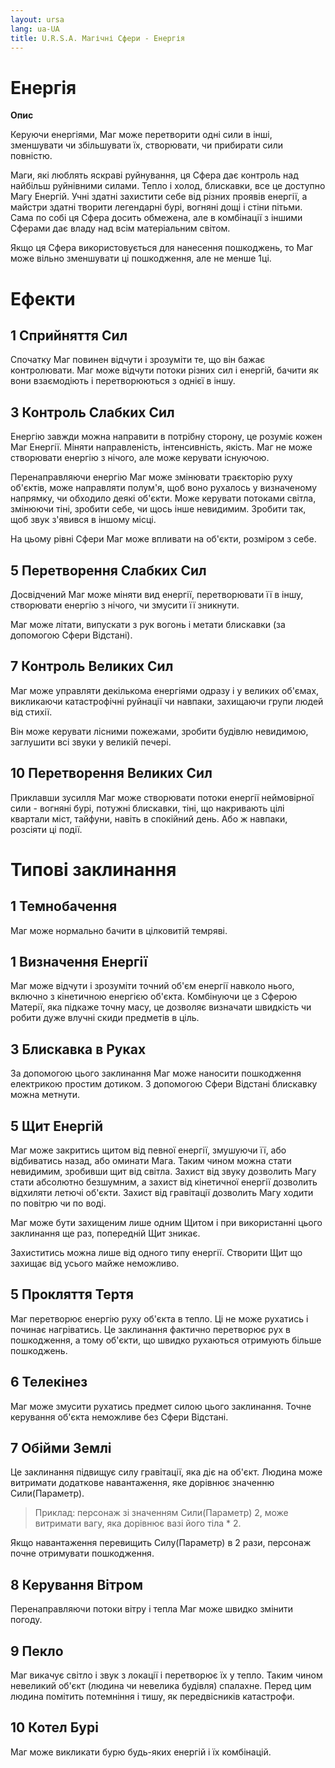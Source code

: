 ```yaml
---
layout: ursa
lang: ua-UA
title: U.R.S.A. Магічні Сфери - Енергія
---
```


<div id="nav-placeholder"></div>
<script>
$(function(){
  $("#nav-placeholder").load("/ursa_doc/navbar.html");
});
</script>

# Енергія

**Опис**

Керуючи енергіями, Маг може перетворити одні сили в інші, зменшувати чи
збільшувати їх, створювати, чи прибирати сили повністю.

Маги, які люблять яскраві руйнування, ця Сфера дає контроль над найбільш
руйнівними силами. Тепло і холод, блискавки, все це доступно Магу Енергій.
Учні здатні захистити себе від різних проявів енергії, а майстри здатні
творити легендарні бурі, вогняні дощі і стіни пітьми. Сама по собі ця
Сфера досить обмежена, але в комбінації з іншими Сферами дає владу над
всім матеріальним світом.

Якщо ця Сфера використовується для нанесення пошкоджень, то Маг може вільно
зменшувати ці пошкодження, але не менше 1ці.

# **Ефекти**

## **1 Сприйняття Сил**

Спочатку Маг повинен відчути і зрозуміти те, що він бажає контролювати.
Маг може відчути потоки різних сил і енергій, бачити як вони взаємодіють
і перетворюються з однієї в іншу.

## **3 Контроль Слабких Сил**

Енергію завжди можна направити в потрібну сторону, це розуміє кожен Маг Енергії.
Міняти направленість, інтенсивність, якість. Маг не може створювати енергію
з нічого, але може керувати існуючою.

Перенаправляючи енергію Маг може змінювати траєкторію руху об'єктів, може
направляти полум'я, щоб воно рухалось у визначеному напрямку, чи обходило
деякі об'єкти. Може керувати потоками світла, змінюючи тіні, зробити себе,
чи щось інше невидимим. Зробити так, щоб звук з'явився в іншому місці.

На цьому рівні Сфери Маг може впливати на об'єкти, розміром з себе.

## **5 Перетворення Слабких Сил**

Досвідчений Маг може міняти вид енергії, перетворювати її в іншу,
створювати енергію з нічого, чи змусити її зникнути.

Маг може літати, випускати з рук вогонь і метати блискавки (за допомогою
Сфери Відстані).

## **7 Контроль Великих Сил**

Маг може управляти декількома енергіями одразу і у великих об'ємах,
викликаючи катастрофічні руйнації чи навпаки, захищаючи групи людей від
стихії.

Він може керувати лісними пожежами, зробити будівлю невидимою, заглушити
всі звуки у великій печері.

## **10 Перетворення Великих Сил**

Приклавши зусилля Маг може створювати потоки енергії неймовірної сили -
вогняні бурі, потужні блискавки, тіні, що накривають цілі квартали міст,
тайфуни, навіть в спокійний день. Або ж навпаки, розсіяти ці події.

# **Типові заклинання**

## **1 Темнобачення**

Маг може нормально бачити в цілковитій темряві.

## **1 Визначення Енергії**

Маг може відчути і зрозуміти точний об'єм енергії навколо нього, включно
з кінетичною енергією об'єкта. Комбінуючи це з Сферою Матерії, яка підкаже
точну масу, це дозволяє визначати швидкість чи робити дуже влучні скиди
предметів в ціль.

## **3 Блискавка в Руках**

За допомогою цього заклинання Маг може наносити пошкодження електрикою
простим дотиком. З допомогою Сфери Відстані блискавку можна метнути.

## **5 Щит Енергій**

Маг може закритись щитом від певної енергії, змушуючи її, або відбиватись
назад, або оминати Мага. Таким чином можна стати невидимим, зробивши щит
від світла. Захист від звуку дозволить Магу стати абсолютно безшумним, а
захист від кінетичної енергії дозволить відхиляти летючі об'єкти. Захист
від гравітації дозволить Магу ходити по повітрю чи по воді.

Маг може бути захищеним лише одним Щитом і при використанні цього заклинання
ще раз, попередній Щит зникає.

Захиститись можна лише від одного типу енергії. Створити Щит що захищає
від усього майже неможливо.

## **5 Прокляття Тертя**

Маг перетворює енергію руху об'єкта в тепло. Ці не може рухатись і починає
нагріватись. Це заклинання фактично перетворює рух в пошкодження, а тому
об'єкти, що швидко рухаються отримують більше пошкоджень.

## **6 Телекінез**

Маг може змусити рухатись предмет силою цього заклинання. Точне керування
об'єкта неможливе без Сфери Відстані.

## **7 Обійми Землі**

Це заклинання підвищує силу гравітації, яка діє на об'єкт. Людина може
витримати додаткове навантаження, яке дорівнює значенню Сили(Параметр).

> Приклад: персонаж зі значенням Сили(Параметр) 2, може витримати вагу,
> яка дорівнює вазі його тіла * 2.

Якщо навантаження перевищить Силу(Параметр) в 2 рази, персонаж почне
отримувати пошкодження.

## **8 Керування Вітром**

Перенаправляючи потоки вітру і тепла Маг може швидко змінити погоду.

## **9 Пекло**

Маг викачує світло і звук з локації і перетворює їх у тепло. Таким чином
невеликий об'єкт (людина чи невелика будівля) спалахне. Перед цим людина
помітить потемніння і тишу, як передвісників катастрофи.

## **10 Котел Бурі**

Маг може викликати бурю будь-яких енергій і їх комбінацій.
